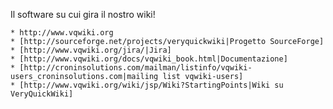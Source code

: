 Il software su cui gira il nostro wiki!

	* http://www.vqwiki.org
	* [http://sourceforge.net/projects/veryquickwiki|Progetto SourceForge]
	* [http://www.vqwiki.org/jira/|Jira]
	* [http://www.vqwiki.org/docs/vqwiki_book.html|Documentazione]
	* [http://croninsolutions.com/mailman/listinfo/vqwiki-users_croninsolutions.com|mailing list vqwiki-users]
	* [http://www.vqwiki.org/wiki/jsp/Wiki?StartingPoints|Wiki su VeryQuickWiki]

